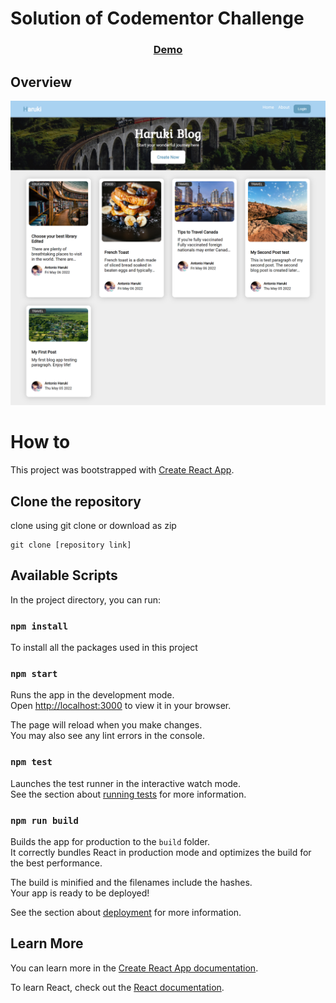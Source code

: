 <h1>Solution of Codementor Challenge</h1>
<div align="center">
  <h3>
    <a href="https://blog-website-react.netlify.app/">
      Demo
    </a>
  </h3>
</div>

## Overview

![screenshot](https://github.com/atom017/Blog-Website/blob/main/src/images/blog.png)


# How to 

This project was bootstrapped with [Create React App](https://github.com/facebook/create-react-app).

## Clone the repository
clone using git clone or download as zip 
```
git clone [repository link]
```


## Available Scripts

In the project directory, you can run:

### `npm install`
To install all the packages used in this project

### `npm start`

Runs the app in the development mode.\
Open [http://localhost:3000](http://localhost:3000) to view it in your browser.

The page will reload when you make changes.\
You may also see any lint errors in the console.

### `npm test`

Launches the test runner in the interactive watch mode.\
See the section about [running tests](https://facebook.github.io/create-react-app/docs/running-tests) for more information.

### `npm run build`

Builds the app for production to the `build` folder.\
It correctly bundles React in production mode and optimizes the build for the best performance.

The build is minified and the filenames include the hashes.\
Your app is ready to be deployed!

See the section about [deployment](https://facebook.github.io/create-react-app/docs/deployment) for more information.


## Learn More

You can learn more in the [Create React App documentation](https://facebook.github.io/create-react-app/docs/getting-started).

To learn React, check out the [React documentation](https://reactjs.org/).

